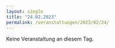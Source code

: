 ```yaml
---
layout: single
title: "24.02.2023"
permalink: /veranstaltungen/2023/02/24/
---
```


Keine Veranstaltung an diesem Tag.
